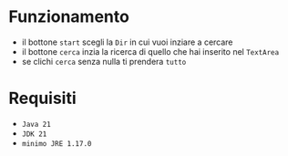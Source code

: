 # Funzionamento
  - il bottone `start` scegli la `Dir` in cui vuoi inziare a cercare
  - il bottone `cerca` inzia la ricerca di quello che hai inserito nel `TextArea`
  - se clichi `cerca` senza nulla ti prendera `tutto`
# Requisiti
  - `Java 21`
  - `JDK 21`
  - `minimo JRE 1.17.0`
